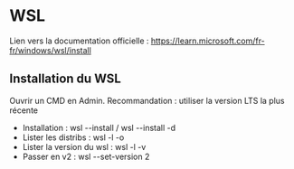 # WSL

Lien vers la documentation officielle : https://learn.microsoft.com/fr-fr/windows/wsl/install

## Installation du WSL

Ouvrir un CMD en Admin.
Recommandation : utiliser la version LTS la plus récente

- Installation : wsl --install / wsl --install -d <DistroName>
- Lister les distribs : wsl -l -o
- Lister la version du wsl : wsl -l -v
- Passer en v2 : wsl --set-version <DistroName> 2

